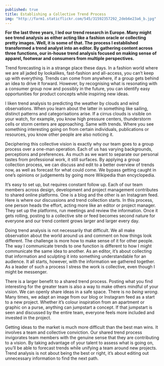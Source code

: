 ```yaml
---
published: true
title: Establishing a Collective Trend Process
img: "http://farm1.staticflickr.com/545/31592357292_2deb6e23a6_b.jpg"
---
```


**For the last three years, I led our trend research in Europe. Many might see trend analysis as either acting like a fashion oracle or collecting pretty images. Well, it is some of that. The process I established transformed a trend analyst into an editor. By gathering content across three functions, our in-house trend analysis focused on making sense of apparel, footwear and consumers from multiple perspectives.** 

Trend forecasting is in a strange place these days. In a fashion world where we are all jaded by lookalikes, fast-fashion and all-access, you can’t keep up with everything. Trends can come from anywhere, if a group gets behind an idea to drive it forward. However, by recognising what is resonating with a consumer group now and possibly in the future, you can identify easy opportunities for product concepts while inspiring new ideas. 

I liken trend analysis to predicting the weather by clouds and wind observations. When you learn about the latter in something like sailing, distinct patterns and categorisations arise. If a cirrus clouds is visible on your watch, for example, you know high pressure centers, thunderstorm cells or storm centers are approaching. Same with trends. Where you see something interesting going on from certain individuals, publications or resources, you know other people are also noticing it. 

Deciphering this collective vision is exactly why our team goes to a group process over a one-man operation. Each of us has varying backgrounds, perceptions and preferences. As much as we want to separate our personal tastes from professional work, it still surfaces. By applying a group collection process, we can discuss and edit to a better overview of trends now, as well as forecast for what could come. We bypass getting caught in one’s opinions or judgements by going more Wikipedia than encyclopedia. 

It’s easy to set up, but requires constant follow up. Each of our team members across design, development and project management contributes to shared online platforms. One is a blog and the other is an Instagram feed. Here is where our discussions and trend collection starts. In this process, one person heads the effort, acting more like an editor or project manager. They set up the platforms, run meetings and review the information. Once it gets rolling, posting to a collective site or feed becomes second nature for everyone and our trend content grows larger and larger every day. 

Doing trend analysis is not necessarily that difficult. We all make observation about the world around us and comment on how things look different. The challenge is more how to make sense of it for other people. The way I communicate trends to one function is different to how I might communicate the same idea to another. As an editor, it’s about collecting that information and sculpting it into something understandable for an audience. It all starts, however, with the information we gathered together. As a leader of such a process I stress the work is collective, even though I might be messenger.

There is a larger benefit to a shared trend process. Posting what you find interesting for the greater team is also a way to make others mindful of your vision. We can openly share ideas in a safe space. There is no *being wrong*. Many times, we adapt an image from our blog or Instagram feed as a start to a new project. Whether it’s colour inspiration from an apartment or graphic on a purse, anything can jumpstart a concept. If that jumpstart is seen and discussed by the entire team, everyone feels more included and invested in the project. 

Getting ideas to the market is much more difficult than the best man wins. It involves a team and collective conviction. Our shared trend process invigorates team members with the genuine sense that they are contributing to a vision. By taking advantage of your talent to assess what is going on, you’ll be able to forecast trends while unifying a team around new projects. Trend analysis is not about being the best or right, it’s about editing out unnecessary information to find the next path.
